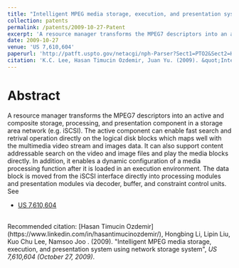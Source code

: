 ```yaml
---
title: "Intelligent MPEG media storage, execution, and presentation system using network storage system"
collection: patents
permalink: /patents/2009-10-27-Patent
excerpt: 'A resource manager transforms the MPEG7 descriptors into an active and composite storage, processing, and presentation component in a storage area network (e.g. iSCSI).'
date: 2009-10-27
venue: 'US 7,610,604'
paperurl: 'http://patft.uspto.gov/netacgi/nph-Parser?Sect1=PTO2&Sect2=HITOFF&p=1&u=%2Fnetahtml%2FPTO%2Fsearch-bool.html&r=1&f=G&l=50&co1=AND&d=PTXT&s1=7,610,604.PN.&OS=PN/7,610,604&RS=PN/7,610,604'
citation: 'K.C. Lee, Hasan Timucin Ozdemir, Juan Yu. (2009). &quot;Intelligent MPEG media storage, execution, and presentation system using network storage system&quot;, <i>US 7,610,604 (October 27, 2009)</i>.'
---
```


Abstract
========
A resource manager transforms the MPEG7 descriptors into an active and composite storage, processing, and presentation component in a storage area network (e.g. iSCSI). 
The active component can enable fast search and retrival operation directly on the logical disk blocks which maps well with the multimedia video stream and images data. 
It can also support content addressable search on the video and image files and play the media blocks directly. 
In addition, it enables a dynamic configuration of a media processing function after it is loaded in an execution environment. 
The data block is moved from the iSCSI interface directly into processing modules and presentation modules via decoder, buffer, and constraint control units.
<br>
See
- [US 7,610,604](http://patft.uspto.gov/netacgi/nph-Parser?Sect1=PTO2&Sect2=HITOFF&p=1&u=%2Fnetahtml%2FPTO%2Fsearch-bool.html&r=1&f=G&l=50&co1=AND&d=PTXT&s1=7,610,604.PN.&OS=PN/7,610,604&RS=PN/7,610,604)

<br>
Recommended citation: [Hasan Timucin Ozdemir](https://www.linkedin.com/in/hasantimucinozdemir/), Hongbing Li, Lipin Liu, Kuo Chu Lee, Namsoo Joo . (2009). "Intelligent MPEG media storage, execution, and presentation system using network storage system", <i>US 7,610,604 (October 27, 2009)</i>. 
